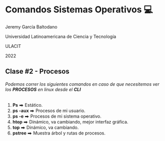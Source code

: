# Comandos Sistemas Operativos 💻

Jeremy García Baltodano

Universidad Latinoamericana de Ciencia y Tecnología

ULACIT

2022

 ## Clase #2 - Procesos 

###### Podemos correr los siguientes comandos en caso de que necesitemos ver los **PROCESOS** en linux desde el **CLI**

1. **Ps** ⮕ Estático.
2. **ps -aux** ⮕ Procesos de mi usuario.
3. **ps -e** ⮕ Procesos de mi sistema operativo.
4. **htop** ⮕ Dinámico, va cambiando, mejor interfaz gráfica.
5. **top** ⮕ Dinámico, va cambiando.
6. **pstree** ⮕ Muestra árbol y rutas de procesos.

